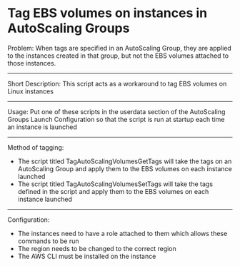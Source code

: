 Tag EBS volumes on instances in AutoScaling Groups
==================
Problem: 
When tags are specified in an AutoScaling Group, they are applied to the instances created in that group, but not the EBS volumes attached to those instances.  

------------------

Short Description:
This script acts as a workaround to tag EBS volumes on Linux instances

------------------

Usage:
Put one of these scripts in the userdata section of the AutoScaling Groups Launch Configuration so that the script is run at startup each time an instance is launched

------------------

Method of tagging:
* The script titled TagAutoScalingVolumesGetTags will take the tags on an AutoScaling Group and apply them to the EBS volumes on each instance launched
* The script titled TagAutoScalingVolumesSetTags will take the tags defined in the script and apply them to the EBS volumes on each instance launched

------------------

Configuration:
* The instances need to have a role attached to them which allows these commands to be run
* The region needs to be changed to the correct region
* The AWS CLI must be installed on the instance